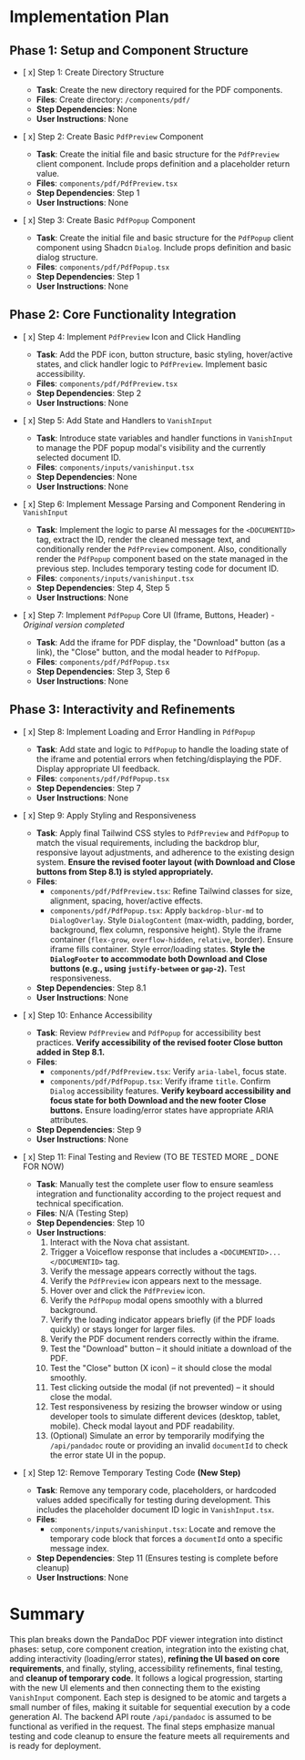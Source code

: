 # Implementation Plan

## Phase 1: Setup and Component Structure

-   [ x] Step 1: Create Directory Structure
    -   **Task**: Create the new directory required for the PDF components.
    -   **Files**: Create directory: `/components/pdf/`
    -   **Step Dependencies**: None
    -   **User Instructions**: None

-   [ x] Step 2: Create Basic `PdfPreview` Component
    -   **Task**: Create the initial file and basic structure for the `PdfPreview` client component. Include props definition and a placeholder return value.
    -   **Files**: `components/pdf/PdfPreview.tsx`
    -   **Step Dependencies**: Step 1
    -   **User Instructions**: None

-   [ x] Step 3: Create Basic `PdfPopup` Component
    -   **Task**: Create the initial file and basic structure for the `PdfPopup` client component using Shadcn `Dialog`. Include props definition and basic dialog structure.
    -   **Files**: `components/pdf/PdfPopup.tsx`
    -   **Step Dependencies**: Step 1
    -   **User Instructions**: None

## Phase 2: Core Functionality Integration

-   [ x] Step 4: Implement `PdfPreview` Icon and Click Handling
    -   **Task**: Add the PDF icon, button structure, basic styling, hover/active states, and click handler logic to `PdfPreview`. Implement basic accessibility.
    -   **Files**: `components/pdf/PdfPreview.tsx`
    -   **Step Dependencies**: Step 2
    -   **User Instructions**: None

-   [ x] Step 5: Add State and Handlers to `VanishInput`
    -   **Task**: Introduce state variables and handler functions in `VanishInput` to manage the PDF popup modal's visibility and the currently selected document ID.
    -   **Files**: `components/inputs/vanishinput.tsx`
    -   **Step Dependencies**: None
    -   **User Instructions**: None

-   [ x] Step 6: Implement Message Parsing and Component Rendering in `VanishInput`
    -   **Task**: Implement the logic to parse AI messages for the `<DOCUMENTID>` tag, extract the ID, render the cleaned message text, and conditionally render the `PdfPreview` component. Also, conditionally render the `PdfPopup` component based on the state managed in the previous step. Includes temporary testing code for document ID.
    -   **Files**: `components/inputs/vanishinput.tsx`
    -   **Step Dependencies**: Step 4, Step 5
    -   **User Instructions**: None

-   [ x] Step 7: Implement `PdfPopup` Core UI (Iframe, Buttons, Header) - *Original version completed*
    -   **Task**: Add the iframe for PDF display, the "Download" button (as a link), the "Close" button, and the modal header to `PdfPopup`.
    -   **Files**: `components/pdf/PdfPopup.tsx`
    -   **Step Dependencies**: Step 3, Step 6
    -   **User Instructions**: None

## Phase 3: Interactivity and Refinements

-   [ x] Step 8: Implement Loading and Error Handling in `PdfPopup`
    -   **Task**: Add state and logic to `PdfPopup` to handle the loading state of the iframe and potential errors when fetching/displaying the PDF. Display appropriate UI feedback.
    -   **Files**: `components/pdf/PdfPopup.tsx`
    -   **Step Dependencies**: Step 7
    -   **User Instructions**: None

-   [ x] Step 9: Apply Styling and Responsiveness
    -   **Task**: Apply final Tailwind CSS styles to `PdfPreview` and `PdfPopup` to match the visual requirements, including the backdrop blur, responsive layout adjustments, and adherence to the existing design system. **Ensure the revised footer layout (with Download and Close buttons from Step 8.1) is styled appropriately.**
    -   **Files**:
        -   `components/pdf/PdfPreview.tsx`: Refine Tailwind classes for size, alignment, spacing, hover/active effects.
        -   `components/pdf/PdfPopup.tsx`: Apply `backdrop-blur-md` to `DialogOverlay`. Style `DialogContent` (max-width, padding, border, background, flex column, responsive height). Style the iframe container (`flex-grow`, `overflow-hidden`, `relative`, border). Ensure iframe fills container. Style error/loading states. **Style the `DialogFooter` to accommodate both Download and Close buttons (e.g., using `justify-between` or `gap-2`).** Test responsiveness.
    -   **Step Dependencies**: Step 8.1
    -   **User Instructions**: None

-   [ x] Step 10: Enhance Accessibility
    -   **Task**: Review `PdfPreview` and `PdfPopup` for accessibility best practices. **Verify accessibility of the revised footer Close button added in Step 8.1.**
    -   **Files**:
        -   `components/pdf/PdfPreview.tsx`: Verify `aria-label`, focus state.
        -   `components/pdf/PdfPopup.tsx`: Verify iframe `title`. Confirm `Dialog` accessibility features. **Verify keyboard accessibility and focus state for both Download and the new footer Close buttons.** Ensure loading/error states have appropriate ARIA attributes.
    -   **Step Dependencies**: Step 9
    -   **User Instructions**: None

-   [ x] Step 11: Final Testing and Review (TO BE TESTED MORE _ DONE FOR NOW)
    -   **Task**: Manually test the complete user flow to ensure seamless integration and functionality according to the project request and technical specification.
    -   **Files**: N/A (Testing Step)
    -   **Step Dependencies**: Step 10
    -   **User Instructions**:
        1.  Interact with the Nova chat assistant.
        2.  Trigger a Voiceflow response that includes a `<DOCUMENTID>...</DOCUMENTID>` tag.
        3.  Verify the message appears correctly without the tags.
        4.  Verify the `PdfPreview` icon appears next to the message.
        5.  Hover over and click the `PdfPreview` icon.
        6.  Verify the `PdfPopup` modal opens smoothly with a blurred background.
        7.  Verify the loading indicator appears briefly (if the PDF loads quickly) or stays longer for larger files.
        8.  Verify the PDF document renders correctly within the iframe.
        9.  Test the "Download" button – it should initiate a download of the PDF.
        10. Test the "Close" button (X icon) – it should close the modal smoothly.
        11. Test clicking outside the modal (if not prevented) – it should close the modal.
        12. Test responsiveness by resizing the browser window or using developer tools to simulate different devices (desktop, tablet, mobile). Check modal layout and PDF readability.
        13. (Optional) Simulate an error by temporarily modifying the `/api/pandadoc` route or providing an invalid `documentId` to check the error state UI in the popup.

-   [ x] Step 12: Remove Temporary Testing Code **(New Step)**
    -   **Task**: Remove any temporary code, placeholders, or hardcoded values added specifically for testing during development. This includes the placeholder document ID logic in `VanishInput.tsx`.
    -   **Files**:
        -   `components/inputs/vanishinput.tsx`: Locate and remove the temporary code block that forces a `documentId` onto a specific message index.
    -   **Step Dependencies**: Step 11 (Ensures testing is complete before cleanup)
    -   **User Instructions**: None

# Summary

This plan breaks down the PandaDoc PDF viewer integration into distinct phases: setup, core component creation, integration into the existing chat, adding interactivity (loading/error states), **refining the UI based on core requirements**, and finally, styling, accessibility refinements, final testing, and **cleanup of temporary code**. It follows a logical progression, starting with the new UI elements and then connecting them to the existing `VanishInput` component. Each step is designed to be atomic and targets a small number of files, making it suitable for sequential execution by a code generation AI. The backend API route `/api/pandadoc` is assumed to be functional as verified in the request. The final steps emphasize manual testing and code cleanup to ensure the feature meets all requirements and is ready for deployment.